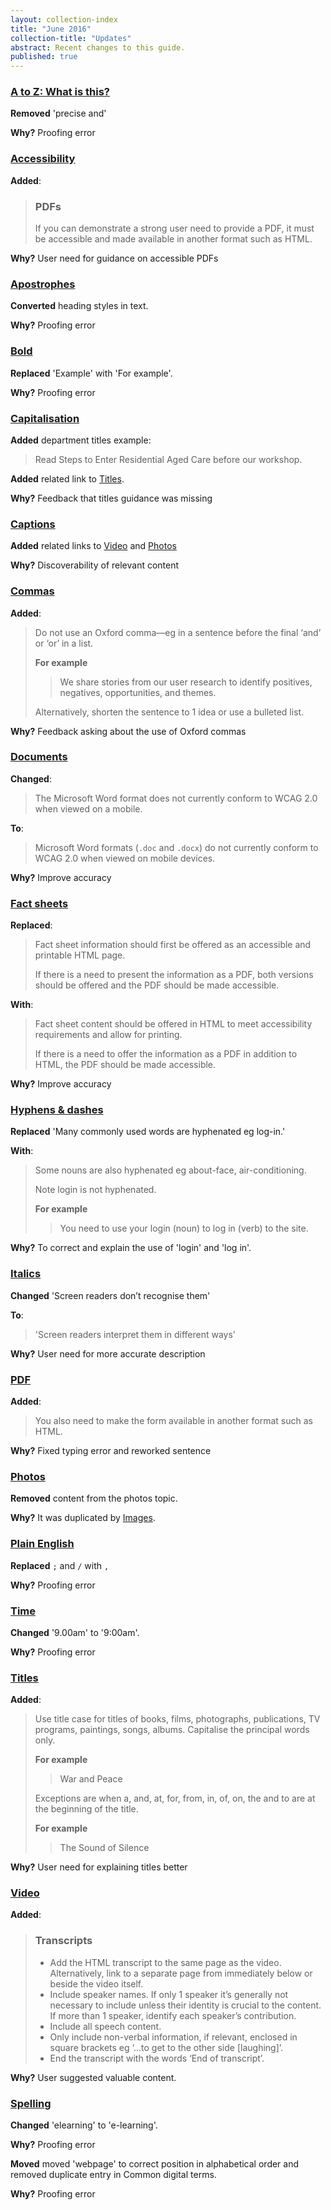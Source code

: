 ```yaml
---
layout: collection-index
title: "June 2016"
collection-title: "Updates"
abstract: Recent changes to this guide.
published: true
---
```


### [A to Z: What is this?](http://content-style-guide.apps.staging.digital.gov.au/az-guide.html)
**Removed** 'precise and'

**Why?** Proofing error

### [Accessibility](http://content-style-guide.apps.staging.digital.gov.au/az-indexes/a.html#accessibility)

**Added**:

> ### PDFs
>
> If you can demonstrate a strong user need to provide a PDF, it must be accessible and made available in another format such as HTML.

**Why?** User need for guidance on accessible PDFs

### [Apostrophes](http://content-style-guide.apps.staging.digital.gov.au/az-indexes/a.html#apostrophe)
**Converted** heading styles in text.

**Why?** Proofing error

### [Bold](http://content-style-guide.apps.staging.digital.gov.au/az-indexes/b.html#bold)

**Replaced** 'Example' with 'For example'.

**Why?** Proofing error

### [Capitalisation](http://content-style-guide.apps.staging.digital.gov.au/az-indexes/c.html#capitalisation)

**Added** department titles example:

> Read Steps to Enter Residential Aged Care before our workshop.

**Added** related link to [Titles](http://content-style-guide.apps.staging.digital.gov.au/az-indexes/t.html#titles).

**Why?** Feedback that titles guidance was missing

### [Captions](http://content-style-guide.apps.staging.digital.gov.au/az-indexes/c.html#captions)

**Added** related links to [Video](http://content-style-guide.apps.staging.digital.gov.au/az-indexes/v.html#video) and [Photos](http://content-style-guide.apps.staging.digital.gov.au/az-indexes/p.html#photos)

**Why?** Discoverability of relevant content

### [Commas](http://content-style-guide.apps.staging.digital.gov.au/az-indexes/c.html#commas)

**Added**:

> Do not use an Oxford comma—eg in a sentence before the final ‘and’ or ‘or’ in a list.
>
> **For example**
>
> > We share stories from our user research to identify positives, negatives, opportunities, and themes.
> >
> Alternatively, shorten the sentence to 1 idea or use a bulleted list.

**Why?** Feedback asking about the use of Oxford commas

### [Documents](http://content-style-guide.apps.staging.digital.gov.au/az-indexes/d.html#documents)

**Changed**:

> The Microsoft Word format does not currently conform to WCAG 2.0 when viewed on a mobile.

**To**:

> Microsoft Word formats (`.doc` and `.docx`) do not currently conform to WCAG 2.0 when viewed on mobile devices.

**Why?** Improve accuracy

### [Fact sheets](http://content-style-guide.apps.staging.digital.gov.au/az-indexes/f.html#fact-sheets)

**Replaced**:

> Fact sheet information should first be offered as an accessible and printable HTML page.
>
> If there is a need to present the information as a PDF, both versions should be offered and the PDF should be made accessible.

**With**:

> Fact sheet content should be offered in HTML to meet accessibility requirements and allow for printing.
>
> If there is a need to offer the information as a PDF in addition to HTML, the PDF should be made accessible.

**Why?** Improve accuracy

### [Hyphens & dashes](http://content-style-guide.apps.staging.digital.gov.au/az-indexes/h.html#hyphens-and-dashes)

**Replaced** 'Many commonly used words are hyphenated eg log-in.'

**With**:

> Some nouns are also hyphenated eg about-face, air-conditioning.
>
> Note login is not hyphenated.
>
> **For example**
>
> > You need to use your login (noun) to log in (verb) to the site.

**Why?** To correct and explain the use of 'login' and 'log in'.

### [Italics](http://content-style-guide.apps.staging.digital.gov.au/az-indexes/i.html#italics)

**Changed** 'Screen readers don’t recognise them'

**To**:

> 'Screen readers interpret them in different ways'

**Why?** User need for more accurate description

### [PDF](http://content-style-guide.apps.staging.digital.gov.au/az-indexes/p.html#pdfs)

**Added**:

> You also need to make the form available in another format such as HTML.

**Why?** Fixed typing error and reworked sentence

### [Photos](http://content-style-guide.apps.staging.digital.gov.au/az-indexes/p.html#photos)

**Removed** content from the photos topic.

**Why?** It was duplicated by [Images](http://content-style-guide.apps.staging.digital.gov.au/az-indexes/i.html#images).

### [Plain English](http://content-style-guide.apps.staging.digital.gov.au/az-indexes/p.html#plain-english)

**Replaced** `;` and `/` with `,`

**Why?** Proofing error

### [Time](http://content-style-guide.apps.staging.digital.gov.au/az-indexes/t.html#time)

**Changed** '9.00am' to '9:00am'.

**Why?** Proofing error

### [Titles](http://content-style-guide.apps.staging.digital.gov.au/az-indexes/t.html#titles)

**Added**:

> Use title case for titles of books, films, photographs, publications, TV programs, paintings, songs, albums. Capitalise the principal words only.
>
> **For example**
>
>> War and Peace
>
> Exceptions are when a, and, at, for, from, in, of, on, the and to are at the beginning of the title.
>
> **For example**
>
>> The Sound of Silence

**Why?** User need for explaining titles better

### [Video](http://content-style-guide.apps.staging.digital.gov.au/az-indexes/v.html#video)

**Added**:

> ### Transcripts
>
> - Add the HTML transcript to the same page as the video. Alternatively, link to a separate page from immediately below or beside the video itself.
> - Include speaker names. If only 1 speaker it’s generally not necessary to include unless their identity is crucial to the content. If more than 1 speaker, identify each speaker’s contribution.
> - Include all speech content.
> - Only include non-verbal information, if relevant, enclosed in square brackets eg ‘...to get to the other side [laughing]’.
> - End the transcript with the words ‘End of transcript’.

**Why?** User suggested valuable content.

### [Spelling](http://content-style-guide.apps.staging.digital.gov.au/az-indexes/s.html#spelling)

**Changed** 'elearning' to 'e-learning'.

**Why?** Proofing error

**Moved** moved 'webpage' to correct position in alphabetical order and removed duplicate entry in Common digital terms.

**Why?** Proofing error
